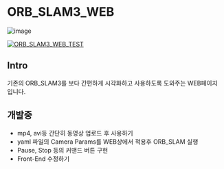 # ORB_SLAM3_WEB
![image](https://github.com/YDongHyun/ORB_SLAM3_WEB/assets/80799025/bc244e15-e104-45fa-9691-b921750628c6)

[![ORB_SLAM3_WEB_TEST](http://img.youtube.com/vi/PvZSSyx2b0A/0.jpg)](https://youtu.be/PvZSSyx2b0A?t=0s) 

## Intro
기존의 ORB_SLAM3를 보다 간편하게 시각화하고 사용하도록 도와주는 WEB페이지 입니다.

## 개발중
- mp4, avi등 간단히 동영상 업로드 후 사용하기
- yaml 파일의 Camera Params를 WEB상에서 적용후 ORB_SLAM 실행
- Pause, Stop 등의 커맨드 버튼 구현
- Front-End 수정하기

